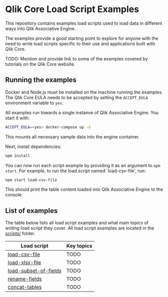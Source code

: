 # Qlik Core Load Script Examples

This repository contains examples load scripts used to load data in different ways into Qlik Associative Engine.

The examples provide a good starting point to explore for anyone with the need to write load scripts specific to their
use and applications built with Qlik Core.

TODO: Mention and provide link to some of the examples covered by tutorials on the Qlik Core website.

## Running the examples

Docker and Node.js must be installed on the machine running the examples. The Qlik Core EULA needs to be accepted by
setting the `ACCEPT_EULA` environment variable to `yes`.

All examples run towards a single instanve of Qlik Associative Engine. You start it with:

```sh
ACCEPT_EULA=<yes> docker-compose up -d
```

This mounts all necessary sample data into the engine container.

Next, install dependencies:

```sh
npm install
```

You can now run each script example by providing it as an argument to `npm start`. For example, to run the load script
named `load-csv-file', run:

```sh
npm start load-csv-file
```

This should print the table content loaded into Qlik Associative Engine to the console.

## List of examples

The table below lists all load script examples and what main topics of writing load script they cover. All load script
examples are located in the [scripts/](./scripts/) folder.

Load script | Key topics
----------- | ----------
[load-csv-file](./scripts/load-csv-file) | TODO
[load-xlsx-file](./scripts/load-xlsx-file) | TODO
[load-subset-of-fields](./scripts/load-subset-of-fields) | TODO
[rename-fields](./scripts/rename-fields) | TODO
[concat-tables](./scripts/concat-tables) | TODO
